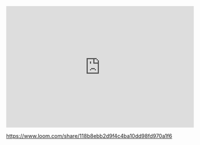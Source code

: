 <div style="position: relative; padding-bottom: 64.90384615384616%; height: 0;"><iframe src="https://www.loom.com/embed/118b8ebb2d9f4c4ba10dd98fd970a1f6?sid=e32f37f5-74dc-4707-8519-69f547d8286d" frameborder="0" webkitallowfullscreen mozallowfullscreen allowfullscreen style="position: absolute; top: 0; left: 0; width: 100%; height: 100%;"></iframe></div>

https://www.loom.com/share/118b8ebb2d9f4c4ba10dd98fd970a1f6
